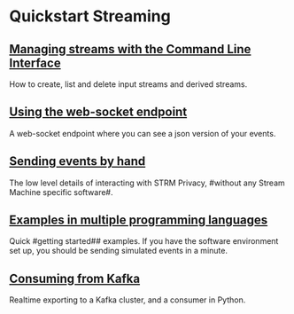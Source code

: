 # Quickstart Streaming

## [Managing streams with the Command Line Interface](./creating-streams.md)

How to create, list and delete input streams and derived streams.

## [Using the web-socket endpoint](./listen-web-socket.md)

A web-socket endpoint where you can see a json version of your events.

## [Sending events by hand](./sending-curl.md)

The low level details of interacting with STRM Privacy, #without any
Stream Machine specific software#.

## [Examples in multiple programming languages](./full-example.md)

Quick #getting started## examples. If you have the software environment
set up, you should be sending simulated events in a minute.

## [Consuming from Kafka](./exporting-kafka.md)

Realtime exporting to a Kafka cluster, and a consumer in Python.



